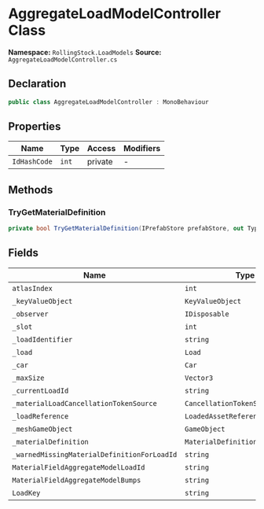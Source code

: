 # AggregateLoadModelController Class

**Namespace:** `RollingStock.LoadModels`
**Source:** `AggregateLoadModelController.cs`

## Declaration

```csharp
public class AggregateLoadModelController : MonoBehaviour
```

## Properties

| Name | Type | Access | Modifiers |
|------|------|--------|-----------|
| `IdHashCode` | `int` | private | - |

## Methods

### TryGetMaterialDefinition

```csharp
private bool TryGetMaterialDefinition(IPrefabStore prefabStore, out TypedContainerItem<MaterialDefinition> materialDefinitionItem)
```

## Fields

| Name | Type | Access | Modifiers |
|------|------|--------|-----------|
| `atlasIndex` | `int` | public | - |
| `_keyValueObject` | `KeyValueObject` | private | - |
| `_observer` | `IDisposable` | private | - |
| `_slot` | `int` | private | - |
| `_loadIdentifier` | `string` | private | - |
| `_load` | `Load` | private | - |
| `_car` | `Car` | private | - |
| `_maxSize` | `Vector3` | private | - |
| `_currentLoadId` | `string` | private | - |
| `_materialLoadCancellationTokenSource` | `CancellationTokenSource` | private | - |
| `_loadReference` | `LoadedAssetReference<Material>` | private | - |
| `_meshGameObject` | `GameObject` | private | - |
| `_materialDefinition` | `MaterialDefinition` | private | - |
| `_warnedMissingMaterialDefinitionForLoadId` | `string` | private | - |
| `MaterialFieldAggregateModelLoadId` | `string` | private | `const` |
| `MaterialFieldAggregateModelBumps` | `string` | private | `const` |
| `LoadKey` | `string` | private | - |


